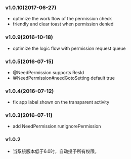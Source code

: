 ### v1.0.10(2017-06-27)
* optimize the work flow of the permission check
* friendly and clear toast when permission denied

### v1.0.9(2016-10-18)
* optimize the logic flow with permission request queue

### v1.0.5(2016-07-15)
* @NeedPermission supports ResId
* @NeedPermission#needGotoSetting default true

### v1.0.4(2016-07-12)
* fix app label shown on the transparent activity

### v1.0.3(2016-07-11)
* add NeedPermission.runIgnorePermission


### v1.0.2

* 当系统版本低于6.0时，自动授予所有权限。